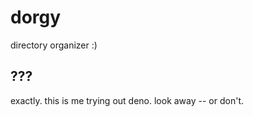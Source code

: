 # dorgy

directory organizer :)

## ???

exactly. this is me trying out deno. look away -- or don't.
